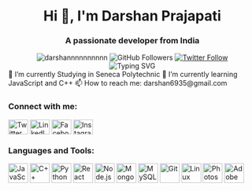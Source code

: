 <h1 align="center">Hi 👋, I'm Darshan Prajapati</h1>
<h3 align="center">A passionate developer from India</h3>
<div align="center">
  <img src="https://komarev.com/ghpvc/?username=darshannnnnnnnnn&label=Profile%20views&color=0e75b6&style=flat" alt="darshannnnnnnnnn" />
  <img src="https://img.shields.io/github/followers/darshannnnnnnnnn?label=Followers&color=0e75b6&style=flat" alt="GitHub Followers" />
  <a href="https://twitter.com/darshan6935" target="blank"><img src="https://img.shields.io/twitter/follow/darshan6935?logo=twitter&style=flat" alt="Twitter Follow" /></a>
</div>
<div align="center">
  <img src="https://readme-typing-svg.herokuapp.com?font=Fira+Code&weight=500&size=25&duration=3000&pause=1000&color=0e75b6&center=true&vCenter=true&width=435&lines=Full-Stack+Developer;Open-Source+Enthusiast;Lifelong+Learner" alt="Typing SVG" />
</div>
🔭 I’m currently Studying in Seneca Polytechnic
🌱 I’m currently learning JavaScript and C++
📫 How to reach me: darshan6935@gmail.com
<h3 align="left">Connect with me:</h3>
<p align="left">
  <a href="https://twitter.com/darshan6935" target="blank"><img align="center" src="https://img.icons8.com/color/48/000000/twitter--v1.png" alt="Twitter" height="30" width="40" /></a>
  <a href="https://linkedin.com/in/darshan-prajapati-0b0aa7137/" target="blank"><img align="center" src="https://img.icons8.com/color/48/000000/linkedin.png" alt="LinkedIn" height="30" width="40" /></a>
  <a href="https://fb.com/profile.php?id=100005482368570" target="blank"><img align="center" src="https://img.icons8.com/color/48/000000/facebook.png" alt="Facebook" height="30" width="40" /></a>
  <a href="https://instagram.com/darshh.h/?next=%2f" target="blank"><img align="center" src="https://img.icons8.com/color/48/000000/instagram-new.png" alt="Instagram" height="30" width="40" /></a>
</p>
<h3 align="left">Languages and Tools:</h3>
<p align="left">
  <img src="https://img.icons8.com/color/48/000000/javascript.png" alt="JavaScript" height="40" width="40" />
  <img src="https://img.icons8.com/color/48/000000/c-plus-plus-logo.png" alt="C++" height="40" width="40" />
  <img src="https://img.icons8.com/color/48/000000/python.png" alt="Python" height="40" width="40" />
  <img src="https://img.icons8.com/color/48/000000/react-native.png" alt="React" height="40" width="40" />
  <img src="https://img.icons8.com/color/48/000000/nodejs.png" alt="Node.js" height="40" width="40" />
  <img src="https://img.icons8.com/color/48/000000/mongodb.png" alt="MongoDB" height="40" width="40" />
  <img src="https://img.icons8.com/color/48/000000/mysql-logo.png" alt="MySQL" height="40" width="40" />
  <img src="https://img.icons8.com/color/48/000000/git.png" alt="Git" height="40" width="40" />
  <img src="https://img.icons8.com/color/48/000000/linux.png" alt="Linux" height="40" width="40" />
  <img src="https://img.icons8.com/color/48/000000/adobe-photoshop.png" alt="Photoshop" height="40" width="40" />
  <img src="https://img.icons8.com/color/48/000000/adobe-xd.png" alt="Adobe XD" height="40" width="40" />
</p>


